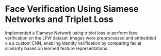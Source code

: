 # Face Verification Using Siamese Networks and Triplet Loss
Implemented a Siamese Network using triplet loss to perform face verification on the LFW dataset.
Images were preprocessed and embedded via a custom CNN, enabling identity verification by comparing facial similarity based on learned feature representations.
